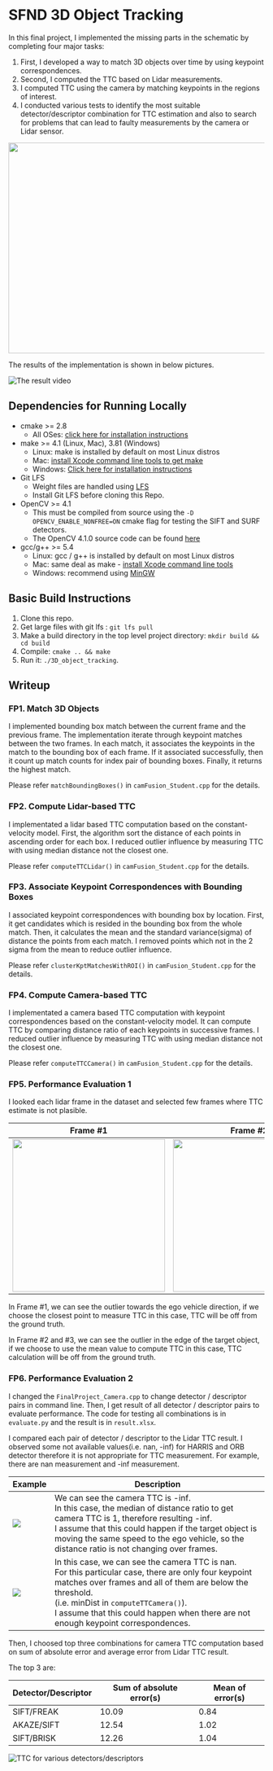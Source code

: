 # SFND 3D Object Tracking

In this final project, I implemented the missing parts in the schematic by completing four major tasks: 
1. First, I developed a way to match 3D objects over time by using keypoint correspondences. 
2. Second, I computed the TTC based on Lidar measurements. 
3. I computed TTC using the camera by matching keypoints in the regions of interest. 
4. I conducted various tests to identify the most suitable detector/descriptor combination for TTC estimation and also to search for problems that can lead to faulty measurements by the camera or Lidar sensor. 

<img src="images/course_code_structure.png" width="779" height="414" />

The results of the implementation is shown in below pictures.

![The result video](images/video_result.gif)

## Dependencies for Running Locally
* cmake >= 2.8
  * All OSes: [click here for installation instructions](https://cmake.org/install/)
* make >= 4.1 (Linux, Mac), 3.81 (Windows)
  * Linux: make is installed by default on most Linux distros
  * Mac: [install Xcode command line tools to get make](https://developer.apple.com/xcode/features/)
  * Windows: [Click here for installation instructions](http://gnuwin32.sourceforge.net/packages/make.htm)
* Git LFS
  * Weight files are handled using [LFS](https://git-lfs.github.com/)
  * Install Git LFS before cloning this Repo.
* OpenCV >= 4.1
  * This must be compiled from source using the `-D OPENCV_ENABLE_NONFREE=ON` cmake flag for testing the SIFT and SURF detectors.
  * The OpenCV 4.1.0 source code can be found [here](https://github.com/opencv/opencv/tree/4.1.0)
* gcc/g++ >= 5.4
  * Linux: gcc / g++ is installed by default on most Linux distros
  * Mac: same deal as make - [install Xcode command line tools](https://developer.apple.com/xcode/features/)
  * Windows: recommend using [MinGW](http://www.mingw.org/)

## Basic Build Instructions

1. Clone this repo.
2. Get large files with git lfs : `git lfs pull`
3. Make a build directory in the top level project directory: `mkdir build && cd build`
4. Compile: `cmake .. && make`
5. Run it: `./3D_object_tracking`.

## Writeup

### FP1. Match 3D Objects

I implemented bounding box match between the current frame and the previous frame.
The implementation iterate through keypoint matches between the two frames.
In each match, it associates the keypoints in the match to the bounding box of each frame.
If it associated successfully, then it count up match counts for index pair of bounding boxes.
Finally, it returns the highest match.

Please refer `matchBoundingBoxes()` in `camFusion_Student.cpp` for the details.


### FP2. Compute Lidar-based TTC

I implementated a lidar based TTC computation based on the constant-velocity model.
First, the algorithm sort the distance of each points in ascending order for each box. 
I reduced outlier influence by measuring TTC with using median distance not the closest one.

Please refer `computeTTCLidar()` in `camFusion_Student.cpp` for the details.


### FP3. Associate Keypoint Correspondences with Bounding Boxes

I associated keypoint correspondences with bounding box by location.
First, it get candidates which is resided in the bounding box from the whole match.
Then, it calculates the mean and the standard variance(sigma) of distance the points from each match.
I removed points which not in the 2 sigma from the mean to reduce outlier influence.

Please refer `clusterKptMatchesWithROI()` in `camFusion_Student.cpp` for the details.

### FP4. Compute Camera-based TTC

I implementated a camera based TTC computation with keypoint correspondences based on the constant-velocity model.
It can compute TTC by comparing distance ratio of each keypoints in successive frames.
I reduced outlier influence by measuring TTC with using median distance not the closest one.

Please refer `computeTTCCamera()` in `camFusion_Student.cpp` for the details.


### FP5. Performance Evaluation 1

I looked each lidar frame in the dataset and selected few frames where TTC estimate is not plasible.

|Frame #1 | Frame #2 | Frame #3|
| --- | --- | --- |
| <img src="images/lidar-difficulties-01.png" width="300" height="300"/> | <img src="images/lidar-difficulties-02.png" width="300" height="300"/>| <img src="images/lidar-difficulties-03.png" width="300" height="300"/>|

In Frame #1, we can see the outlier towards the ego vehicle direction, if we choose the closest point to measure TTC in this case, TTC will be off from the ground truth.

In Frame #2 and #3, we can see the outlier in the edge of the target object, if we choose to use the mean value to compute TTC in this case, TTC calculation will be off from the ground truth.


### FP6. Performance Evaluation 2

I changed the `FinalProject_Camera.cpp` to change detector / descriptor pairs in command line.
Then, I get result of all detector / descriptor pairs to evaluate performance.
The code for testing all combinations is in `evaluate.py` and the result is in `result.xlsx`.

I compared each pair of detector / descriptor to the Lidar TTC result.
I observed some not available values(i.e. nan, -inf) for HARRIS and ORB detector therefore it is not appropriate for TTC measurement.
For example, there are nan measurement and -inf measurement.

| Example | Description |
| --- | --- |
| ![](images/camera-difficulties-01.png)| We can see the camera TTC is -inf. <br> In this case, the median of distance ratio to get camera TTC is 1, therefore resulting -inf. <br> I assume that this could happen if the target object is moving the same speed to the ego vehicle, so the distance ratio is not changing over frames. |
| ![](images/camera-difficulties-02.png)| In this case, we can see the camera TTC is nan. <br> For this particular case, there are only four keypoint matches over frames and all of them are below the threshold. <br> (i.e. minDist in `computeTTCamera()`). <br> I assume that this could happen when there are not enough keypoint correspondences. |


Then, I choosed top three combinations for camera TTC computation based on sum of absolute error and average error from Lidar TTC result.

The top 3 are:

| Detector/Descriptor | Sum of absolute error(s) | Mean of error(s) |
| --- | --- | --- |
| SIFT/FREAK | 10.09 | 0.84 |
| AKAZE/SIFT | 12.54 | 1.02 |
| SIFT/BRISK | 12.26 | 1.04 |

![TTC for various detectors/descriptors](images/ttc_measurement.png)